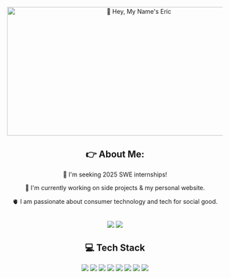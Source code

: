 <p align="center">
  <img width="600" height="300" src="https://i.giphy.com/media/v1.Y2lkPTc5MGI3NjExdTZvZ2hoMG40ZWpkaWd2MWVkM3U5OXQ2MGpnbzBsMXc4NmFxaGZvcyZlcD12MV9pbnRlcm5hbF9naWZfYnlfaWQmY3Q9Zw/S2IfEQqgWc0Apr6Al/giphy.gif" alt="👋 Hey, My Name's Eric" title="👋 Hey, My Name's Eric"/>
</p>

<h2 align="center"> 👉 About Me: </h2>
<div align="center">  
  <p>💼 I'm seeking 2025 SWE internships!</p>
  <p>🤖 I'm currently working on side projects & my personal website.</p>
  <p>🫀 I am passionate about consumer technology and tech for social good.</p>
  <div>
    <br/>
    <a href="https://www.linkedin.com/in/eric-mxrtin"><img src="https://img.shields.io/badge/LinkedIn-0077B5?style=for-the-badge&logo=linkedin&logoColor=white"/></a>
    <a href="http://ericm.ca/"><img src="https://img.shields.io/badge/website-000000?style=for-the-badge&logo=About.me&logoColor=white"/></a>
  </div>
</div>

<h2 align="center">💻 Tech Stack</h2>
<div align="center">
  <img src="https://img.shields.io/badge/C%2B%2B-00599C?style=for-the-badge&logo=c%2B%2B&logoColor=white"/>
  <img src="https://img.shields.io/badge/JavaScript-323330?style=for-the-badge&logo=javascript&logoColor=F7DF1E"/>
  <img src="https://img.shields.io/badge/TypeScript-007ACC?style=for-the-badge&logo=typescript&logoColor=white"/>
  <img src="https://img.shields.io/badge/Node%20js-339933?style=for-the-badge&logo=nodedotjs&logoColor=white"/>
  <img src="https://img.shields.io/badge/Python-FFD43B?style=for-the-badge&logo=python&logoColor=blue"/>
  <img src="https://img.shields.io/badge/Django-092E20?style=for-the-badge&logo=django&logoColor=green"/>
  <img src="https://img.shields.io/badge/Docker-2CA5E0?style=for-the-badge&logo=docker&logoColor=white"/>
  <img src="https://img.shields.io/badge/GitLab-330F63?style=for-the-badge&logo=gitlab&logoColor=white"/>
</div>
